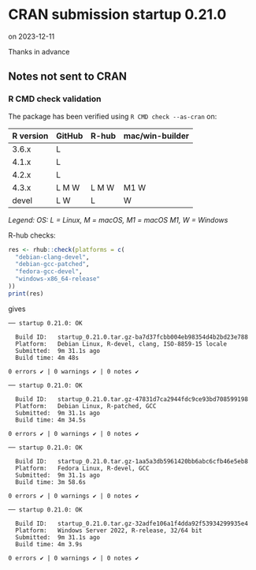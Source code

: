 # CRAN submission startup 0.21.0

on 2023-12-11

Thanks in advance


## Notes not sent to CRAN

### R CMD check validation

The package has been verified using `R CMD check --as-cran` on:

| R version | GitHub | R-hub  | mac/win-builder |
| --------- | ------ | ------ | --------------- |
| 3.6.x     | L      |        |                 |
| 4.1.x     | L      |        |                 |
| 4.2.x     | L      |        |                 |
| 4.3.x     | L M W  | L M W  | M1 W            |
| devel     | L   W  | L      |    W            |

*Legend: OS: L = Linux, M = macOS, M1 = macOS M1, W = Windows*


R-hub checks:

```r
res <- rhub::check(platforms = c(
  "debian-clang-devel", 
  "debian-gcc-patched", 
  "fedora-gcc-devel",
  "windows-x86_64-release"
))
print(res)
```

gives

```
── startup 0.21.0: OK

  Build ID:   startup_0.21.0.tar.gz-ba7d37fcbb004eb98354d4b2bd23e788
  Platform:   Debian Linux, R-devel, clang, ISO-8859-15 locale
  Submitted:  9m 31.1s ago
  Build time: 4m 48s

0 errors ✔ | 0 warnings ✔ | 0 notes ✔

── startup 0.21.0: OK

  Build ID:   startup_0.21.0.tar.gz-47831d7ca2944fdc9ce93bd708599198
  Platform:   Debian Linux, R-patched, GCC
  Submitted:  9m 31.1s ago
  Build time: 4m 34.5s

0 errors ✔ | 0 warnings ✔ | 0 notes ✔

── startup 0.21.0: OK

  Build ID:   startup_0.21.0.tar.gz-1aa5a3db5961420bb6abc6cfb46e5eb8
  Platform:   Fedora Linux, R-devel, GCC
  Submitted:  9m 31.1s ago
  Build time: 3m 58.6s

0 errors ✔ | 0 warnings ✔ | 0 notes ✔

── startup 0.21.0: OK

  Build ID:   startup_0.21.0.tar.gz-32adfe106a1f4dda92f53934299935e4
  Platform:   Windows Server 2022, R-release, 32/64 bit
  Submitted:  9m 31.1s ago
  Build time: 4m 3.9s

0 errors ✔ | 0 warnings ✔ | 0 notes ✔
```
